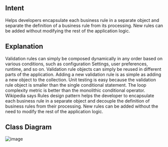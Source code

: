## Intent
Helps developers encapsulate each business rule in a separate object and separate the definition of a business rule from its processing. New rules can be added without modifying the rest of the application logic.
## Explanation
Validation rules can simply be composed dynamically in any order based on various conditions, such as configuration Settings, user preferences, runtime, and so on.
Validation rule objects can simply be reused in different parts of the application.
Adding a new validation rule is as simple as adding a new object to the collection.
Unit testing is easy because the validation rule object is smaller than the single conditional statement.
The loop complexity metric is better than the monolithic conditional operator.
Wikipedia says
Rules design pattern helps the developer to encapsulate each business rule in a separate object and decouple the definition of business rules from their processing. New rules can be added without the need to modify the rest of the application logic.
## Class Diagram
![image](https://user-images.githubusercontent.com/110162648/197736364-6cbc20bd-302d-4491-8f43-4cbb048ad414.png)
